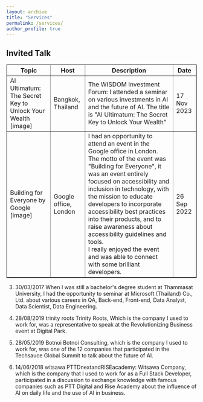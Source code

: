 ```yaml
---
layout: archive
title: "Services"
permalink: /services/
author_profile: true
---
```


<style>
a:link {
  text-decoration: none;
}

a:visited {
  text-decoration: none;
}

a:hover {
  text-decoration: underline;
}

a:active {
  text-decoration: underline;
}
</style>

<!-- <h2>Review</h2> -->

<h2>Invited Talk</h2>

<table style="width:100%" border="1px solid black;">
  <tr>
    <th>Topic</th>
    <th>Host</th>
    <th>Description</th>
    <th>Date</th>
  </tr>
  <!-- <tr>
    <td>Action Recognition: Past, Present and Future <a href="../files/AR_PPF_Lei.pdf">[slides]</a></td>
    <td><a href="https://dl2link.com">Prof. Haijun Zhang</a>, <br> Department of Computer Science, <br> Harbin Institute of Technology, <br> Shenzhen, China</td>
    <td>"The next generation of international Chinese young students face to face" Issue 21 <br> International Cooperation and Exchange Program Series Activities of Harbin Institute of Technology (Shenzhen) </td>
    <td>12 Aug 2023</td>
  </tr> -->
  <tr>
    <td>AI Ultimatum: The Secret Key to Unlock Your Wealth <a href="test">[image]</a></td>
    <td>Bangkok, Thailand</td>
    <td>The WISDOM Investment Forum: I attended a seminar on various investments in AI and the future of AI. The title is "AI Ultimatum: The Secret Key to Unlock Your Wealth"</td>
    <td>17 Nov 2023</td>
  </tr>
  <tr>
    <td>Building for Everyone by Google <a href="test">[image]</a></td>
    <td>Google office, London</td>
    <td>I had an opportunity to attend an event in the Google office in London. The motto of the event was "Building for Everyone", it was an event entirely focused on accessibility and inclusion in technology, with the mission to educate developers to incorporate accessibility best practices into their products, and to raise awareness about accessibility guidelines and tools.<br>I really enjoyed the event and was able to connect with some brilliant developers.</td>
    <td>26 Sep 2022</td>
  </tr>
</table>

<!-- <h2>Research Seminar</h2>

<table style="width:100%" border="1px solid black;">
  <tr>
    <th>Topic</th>
    <th>Research group</th>
    <th>Description</th>
    <th>Date</th>
  </tr>
  <tr>
    <td>Robust Human Action Modelling <a href="../files/oral_presentation_slides.pdf">[slides]</a></td>
    <td>ANU College of Engineering, Computing and Cybernetics</td>
    <td>PhD completion seminar: This seminar covers the following topics (i) an introduction to action recognition (AR) and a comparative review of AR methods, (ii) video-based action recognition, (iii) skeleton-based action recognition, and (iv) one- and few-shot action recognition. </td>
    <td>2 Feb 2023</td>
  </tr>
  <tr>
    <td>Analysis and Evaluation of Kinect-based Action Recognition Algorithms <a href="../files/GENG5512ResearchSeminarv4.pdf">[slides]</a></td>
    <td>UWA's Department of Computer Science and Software Engineering</td>
    <td>MPE Engineering Research Project: In this seminar, I discussed (i) applications, issues, and techniques in action recognition (AR) and (ii) an analysis and evaluation of four handcrafted AR algorithms. </td>
    <td>Oct 2017</td>
  </tr>
</table> -->

3. 30/03/2017
When I was still a bachelor's degree student at Thammasat University, I had the opportunity to seminar at Microsoft (Thailand) Co., Ltd. about various careers in QA, Back-end, Front-end, Data Analyst, Data Scientist, Data Engineering.

4. 28/08/2019
trinity roots
Trinity Roots, Which is the company I used to work for, was a representative to speak at the Revolutionizing Business event at Digital Park.

5. 28/05/2019
Botnoi
Botnoi Consulting, which is the company I used to work for, was one of the 12 companies that participated in the Techsauce Global Summit to talk about the future of AI.

6. 14/06/2018
witsawa
PTTDnextandRISEacademy: Witsawa Company, which is the company that I used to work for as a Full Stack Developer, participated in a discussion to exchange knowledge with famous companies such as PTT Digital and Rise Academy about the influence of AI on daily life and the use of AI in business.